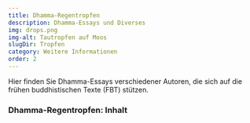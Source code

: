 ```yaml
---
title: Dhamma-Regentropfen
description: Dhamma-Essays und Diverses
img: drops.png
img-alt: Tautropfen auf Moos 
slugDir: Tropfen
category: Weitere Informationen
order: 2
---
```


Hier finden Sie Dhamma-Essays verschiedener Autoren, die sich auf die frühen buddhistischen Texte (FBT) stützen.

### Dhamma-Regentropfen: Inhalt

